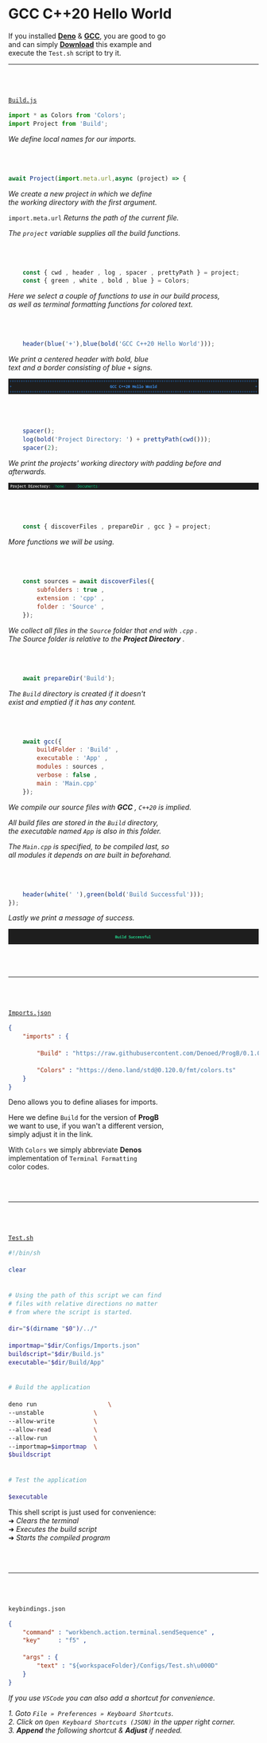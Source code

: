 
# GCC C++20 Hello World

If you installed **[Deno]** & **[GCC]**, you are good to go <br>
and can simply **[Download]** this example and <br>
execute the `Test.sh` script to try it.

---

<br>
<br>

[`Build.js`][BuildScript]

```js
import * as Colors from 'Colors';
import Project from 'Build';
```

*We define local names for our imports.*

<br>
<br>

```js
await Project(import.meta.url,async (project) => {
```

*We create a new project in which we define* <br>
*the working directory with the first argument.*

`import.meta.url` *Returns the path of the current file.*

*The `project` variable supplies all the build functions.*

<br>
<br>

```js
    const { cwd , header , log , spacer , prettyPath } = project;
    const { green , white , bold , blue } = Colors;
```

*Here we select a couple of functions to use in our build process,* <br>
*as well as terminal formatting functions for colored text.*

<br>
<br>

```js
    header(blue('+'),blue(bold('GCC C++20 Hello World')));
```

*We print a centered header with bold, blue <br>*
*text and a border consisting of blue `+` signs.*

![Title]

<br>
<br>

```js
    spacer();
    log(bold('Project Directory: ') + prettyPath(cwd()));
    spacer(2);
```

*We print the projects' working directory with padding before and afterwards.*

![Project Directory]

<br>
<br>

```js
    const { discoverFiles , prepareDir , gcc } = project;
```

*More functions we will be using.*

<br>
<br>

```js
    const sources = await discoverFiles({
        subfolders : true ,
        extension : 'cpp' ,
        folder : 'Source' ,
    });
```

*We collect all files in the `Source` folder that end with `.cpp` .* <br>
*The Source folder is relative to the* ***Project Directory*** *.*

<br>
<br>

```js
    await prepareDir('Build');
```

*The `Build` directory is created if it doesn't* <br>
*exist and emptied if it has any content.*

<br>
<br>

```js
    await gcc({
        buildFolder : 'Build' ,
        executable : 'App' ,
        modules : sources ,
        verbose : false ,
        main : 'Main.cpp'
    });
```

*We compile our source files with* ***GCC*** *, `C++20` is implied.*

*All build files are stored in the `Build` directory,* <br>
*the executable named `App` is also in this folder.*

*The `Main.cpp` is specified, to be compiled last, so<br>
all modules it depends on are built in beforehand.*

<br>
<br>

```js
    header(white(' '),green(bold('Build Successful')));
});
```

*Lastly we print a message of success.*

![Success]

<br>
<br>

---

<br>
<br>

[`Imports.json`][ImportMap]

```json
{
    "imports" : {

        "Build" : "https://raw.githubusercontent.com/Denoed/ProgB/0.1.0/Source/Build.js",

        "Colors" : "https://deno.land/std@0.120.0/fmt/colors.ts"
    }
}
```

Deno allows you to define aliases for imports.

Here we define `Build` for the version of **ProgB** <br>
we want to use, if you wan't a different version, <br>
simply adjust it in the link.

With `Colors` we simply abbreviate **Denos** <br>
implementation of `Terminal Formatting` <br>
color codes.

<br>
<br>

---

<br>
<br>

[`Test.sh`][TestScript]

```sh
#!/bin/sh

clear


# Using the path of this script we can find
# files with relative directions no matter
# from where the script is started.

dir="$(dirname "$0")/../"

importmap="$dir/Configs/Imports.json"
buildscript="$dir/Build.js"
executable="$dir/Build/App"


# Build the application

deno run                    \
--unstable              \
--allow-write           \
--allow-read            \
--allow-run             \
--importmap=$importmap  \
$buildscript


# Test the application

$executable
```

This shell script is just used for convenience: <br>
➜ *Clears the terminal* <br>
➜ *Executes the build script* <br>
➜ *Starts the compiled program*

<br>
<br>

---

<br>
<br>

`keybindings.json`

```json
{
    "command" : "workbench.action.terminal.sendSequence" ,
    "key"     : "f5" ,

    "args" : {
        "text" : "${workspaceFolder}/Configs/Test.sh\u000D"
    }
}
```

*If you use `VSCode` you can also add a shortcut for convenience.*

*1. Goto `File » Preferences » Keyboard Shortcuts`.* <br>
*2. Click on `Open Keyboard Shortcuts (JSON)` in the upper right corner.* <br>
*3.* ***Append*** *the following shortcut &* ***Adjust*** *if needed.*


<!--
    ▛▀▀▀▀▀▀▀▀▀▀▀▀▀▀▀▀▀▀▀▀▀▀▀▀▀▀▀▀▀▀▀▀▀▀▀▀▀▀▀▀▀▀▀▀▀▀▀▀▀▀▀▀▀▀▀▀▀▀▀▀▀▀▀▀▀▀▀▀▀▀▀▜
    ▌                               Link Area                               ▐
    ▙▄▄▄▄▄▄▄▄▄▄▄▄▄▄▄▄▄▄▄▄▄▄▄▄▄▄▄▄▄▄▄▄▄▄▄▄▄▄▄▄▄▄▄▄▄▄▄▄▄▄▄▄▄▄▄▄▄▄▄▄▄▄▄▄▄▄▄▄▄▄▄▟
-->

[Deno]: https://deno.land/
[GCC]: https://gcc.gnu.org/

[Download]: ../../Examples/GCC%E2%80%82C++20%E2%80%82Hello%E2%80%82World/
[BuildScript]: ../../Examples/GCC%E2%80%82C++20%E2%80%82Hello%E2%80%82World/Build.js
[ImportMap]: ../../Examples/GCC%E2%80%82C++20%E2%80%82Hello%E2%80%82World/Configs/Imports.json
[TestScript]: ../../Examples/GCC%E2%80%82C++20%E2%80%82Hello%E2%80%82World/Configs/Test.sh

[Title]: ../../Resources/GCC%E2%80%82C++20%E2%80%82Hello%E2%80%82World/Title.png
[Project Directory]: ../../Resources/GCC%E2%80%82C++20%E2%80%82Hello%E2%80%82World/Project%20Directory.png
[Success]: ../../Resources/GCC%E2%80%82C++20%E2%80%82Hello%E2%80%82World/Success.png
